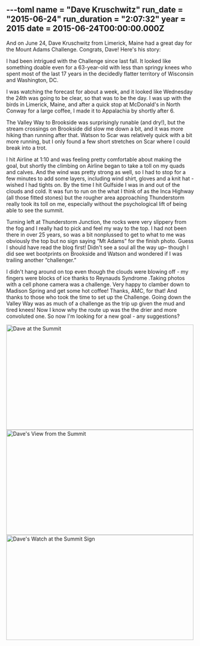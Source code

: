 ---toml
name = "Dave Kruschwitz"
run_date = "2015-06-24"
run_duration = "2:07:32"
year = 2015
date = 2015-06-24T00:00:00.000Z
---

<p>And on June 24, Dave Kruschwitz from Limerick, Maine had a great day for the Mount Adams Challenge. Congrats, Dave! Here's his story:</p>
<p>I had been intrigued with the Challenge since last fall.  It looked like something doable even for a 63-year-old with less than springy knees who spent most of the last 17 years in the decidedly flatter territory of Wisconsin and Washington, DC.</p>
<p>I was watching the forecast for about a week, and it looked like Wednesday the 24th was going to be clear, so that was to be the day.  I was up with the birds in Limerick, Maine, and after a quick stop at McDonald's in North Conway for a large coffee, I made it to Appalachia by shortly after 6.</p>
<p>The Valley Way to Brookside was surprisingly runable (and dry!), but the stream crossings on Brookside did slow me down a bit, and it was more hiking than running after that.  Watson to Scar was relatively quick with a bit more running, but I only found a few short stretches on Scar where I could break into a trot.</p>
<p>I hit Airline at 1:10 and was feeling pretty comfortable about making the goal, but shortly the climbing on Airline began to take a toll on my quads and calves.  And the wind was pretty strong as well, so I had to stop for a few minutes to add some layers, including wind shirt, gloves and a knit hat - wished I had tights on.  By the time I hit Gulfside I was in and out of the clouds and cold.  It was fun to run on the what I think of as the Inca Highway (all those fitted stones) but the rougher area approaching Thunderstorm really took its toll on me, especially without the psychological lift of being able to see the summit.</p>
<p>Turning left at Thunderstorm Junction, the rocks were very slippery from the fog and I really had to pick and feel my way to the top.  I had not been there in over 25 years, so was a bit nonplussed to get to what to me was obviously the top but no sign saying “Mt Adams” for the finish photo.  Guess I should have read the blog first!   Didn't see a soul all the way up– though I did see wet bootprints on Brookside and Watson and wondered if I was trailing another “challenger.”</p>
<p>I didn't hang around on top even though the clouds were blowing off - my fingers were blocks of ice thanks to Reynauds Syndrome .Taking photos with a cell phone camera was a challenge.  Very happy to clamber down to Madison Spring and get some hot coffee!  Thanks, AMC, for that!  And thanks to those who took the time to set up the Challenge.  Going down the Valley Way was as much of a challenge as the trip up given the mud and tired knees! Now I know why the route up was the the drier and more convoluted one.   So now I'm looking for a new goal - any suggestions?</p>
<img src="/images/uploads/kruschwitz-summit.jpg" alt="Dave at the Summit" width="500" height="281" class="img-fluid">
<img src="/images/uploads/kruschwitz-view.jpg" alt="Dave's View from the Summit" width="500" height="281" class="img-fluid">
<img src="/images/uploads/kruschwitz-watch.jpg" alt="Dave's Watch at the Summit Sign" width="500" height="281" class="img-fluid">


